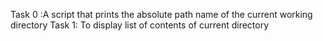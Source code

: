 Task 0 :A script that prints the absolute path name of the current working directory
Task 1: To display list of contents of current directory

